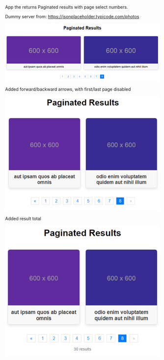 
App the returns Paginated results with page select numbers.

Dummy server from: https://jsonplaceholder.typicode.com/photos

![App image](./src/exampleApp.png)

Added forward/backward arrows, with first/last page disabled

![App image2](./src/paginatedArrows.png)

Added result total

![App image2](./src/paginatedTotal.png)